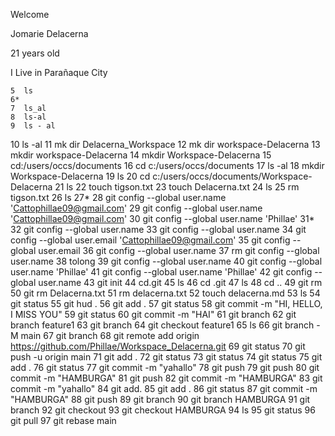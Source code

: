 
Welcome 

Jomarie Delacerna

21 years old 

I Live in Parañaque City 


    5  ls
    6*
    7  ls_al
    8  ls-al
    9  ls - al
   10  ls -al
   11  mk dir Delacerna_Workspace
   12  mk dir workspace-Delacerna
   13  mkdir workspace-Delacerna
   14  mkdir Workspace-Delacerna
   15  cd:/users/occs/documents
   16  cd c:/users/occs/documents
   17  ls -al
   18  mkdir Workspace-Delacerna
   19  ls
   20  cd c:/users/occs/documents/Workspace-Delacerna
   21  ls
   22  touch tigson.txt
   23  touch Delacerna.txt
   24  ls
   25  rm tigson.txt
   26  ls
   27*
   28  git config --global user.name 'Cattophillae09@gmail.com'
   29  git config --global user.name 'Cattophillae09@gmail.com'
   30  git config --global user.name 'Phillae'
   31*
   32  git config --global user.name
   33  git config --global user.name
   34  git config --global user.email 'Cattophillae09@gmail.com'
   35  git config --global user.email
   36  git config --global user.name
   37  rm git config --global user.name
   38  tolong
   39  git config --global user.name
   40  git config --global user.name 'Phillae'
   41  git config --global user.name 'Phillae'
   42  git config --global user.name
   43  git init
   44  cd.git
   45  ls
   46  cd .git
   47  ls
   48  cd ..
   49  git rm
   50  git rm Delacerna.txt
   51  rm delacerna.txt
   52  touch delacerna.md
   53  ls
   54  git status
   55  git hud .
   56  git add .
   57  git status
   58  git commit -m "HI, HELLO, I MISS YOU"
   59  git status
   60  git commit -m "HAI"
   61  git branch
   62  git branch feature1
   63  git branch
   64  git checkout feature1
   65  ls
   66  git branch -M main
   67  git branch
   68  git remote add origin https://github.com/Phillae/Workspace_Delacerna.git
   69  git status
   70  git push -u origin main
   71  git add .
   72  git status
   73  git status
   74  git status
   75  git add .
   76  git status
   77  git commit -m "yahallo"
   78  git push
   79  git push
   80  git commit -m "HAMBURGA"
   81  git push
   82  git commit -m "HAMBURGA"
   83  git commit -m "yahallo"
   84  git add.
   85  git add .
   86  git status
   87  git commit -m "HAMBURGA"
   88  git push
   89  git branch
   90  git branch HAMBURGA
   91  git branch
   92  git checkout
   93  git checkout HAMBURGA
   94  ls
   95  git status
   96  git pull
   97  git rebase main

